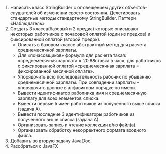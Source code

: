 1. Написать класс StringBuilder с оповещением других объектов-слушателей об изменении своего состояния. Делегировать стандартные методы стандартному StringBuilder. Паттерн «Наблюдатель»
2. Создать 3 класса(базовый и 2 предка) которые описывают некоторых работников с почасовой оплатой (один из предков) и фиксированной оплатой (второй предок).
   * Описать в базовом классе абстрактный метод для расчета среднемесячной зарплаты.
   * Для «почасовщиков» формула для расчета такая: «среднемесячная зарплата = 20.8*8*ставка в час», для работников с фиксированной оплатой «среднемесячная зарплата = фиксированной месячной оплате».
   * Упорядочить всю последовательность рабочих по убыванию среднемесячной зарплаты. При совпадении зарплаты – упорядочить данные в алфавитном порядке по имени. 
   * Вывести идентификатор работника,имя и среднемесячную зарплату для всех элементов списка.
   * Вывести первые 5 имен работников из полученного выше списка (задача А).
   * Вывести последние 3 идентификаторы работников из полученного выше списка (задача А).
   * Организовать запись и чтение коллекции в/из файл(а).
   * Организовать обработку некорректного формата входного файла.
3. Добавить во вторую задачу JavaDoc.
4. Разобраться с JavaFX